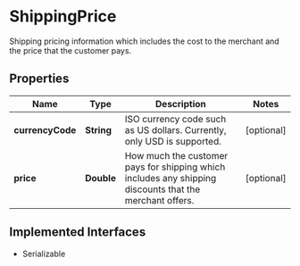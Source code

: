

# ShippingPrice

Shipping pricing information which includes the cost to the merchant and the price that the customer pays.

## Properties

| Name | Type | Description | Notes |
|------------ | ------------- | ------------- | -------------|
|**currencyCode** | **String** | ISO currency code such as US dollars. Currently, only USD is supported. |  [optional] |
|**price** | **Double** | How much the customer pays for shipping which includes any shipping discounts that the merchant offers. |  [optional] |


## Implemented Interfaces

* Serializable


